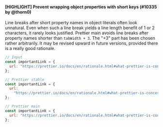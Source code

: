 #### [HIGHLIGHT] Prevent wrapping object properties with short keys (#10335 by @thorn0)

Line breaks after short property names in object literals often look unnatural. Even when such a line break yields a line length benefit of 1 or 2 characters, it rarely looks justified. Prettier main avoids line breaks after property names shorter than `tabWidth + 3`. The "+3" part has been chosen rather arbitrarily. It may be revised upward in future versions, provided there is a really good rationale.

<!-- prettier-ignore -->
```js
// Input
const importantLink = {
  url: "https://prettier.io/docs/en/rationale.html#what-prettier-is-concerned-about"
};

// Prettier stable
const importantLink = {
  url:
    "https://prettier.io/docs/en/rationale.html#what-prettier-is-concerned-about"
};

// Prettier main
const importantLink = {
  url: "https://prettier.io/docs/en/rationale.html#what-prettier-is-concerned-about"
};
```
